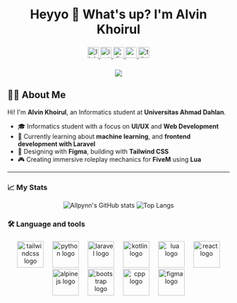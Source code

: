 <h1 align="center">Heyyo 👋 What's up? I'm Alvin Khoirul</h1>

###

<div align="center">
  <a href="https://linkedin.com/in/alvinkhoirul" target="_blank">
    <img src="https://img.shields.io/static/v1?message=LinkedIn&logo=linkedin&label=&color=0077B5&logoColor=white&labelColor=&style=for-the-badge" height="25" alt="linkedin logo" />
  </a>
  <a href="https://instagram.com/alviin.riz" target="_blank">
    <img src="https://img.shields.io/static/v1?message=Instagram&logo=instagram&label=&color=1DA1F2&logoColor=white&labelColor=&style=for-the-badge" height="25" alt="instagram logo" />
  </a>
  <a href="https://discord.gg/vREhBBzyGa" target="_blank">
    <img src="https://img.shields.io/static/v1?message=Discord&logo=discord&label=&color=7289DA&logoColor=white&labelColor=&style=for-the-badge" height="25" alt="discord logo" />
  </a>
  <a href="mailto:choirulnarizky89@gmail.com" target="_blank">
  <img src="https://img.shields.io/static/v1?message=Email&logo=gmail&label=&color=D14836&logoColor=white&labelColor=&style=for-the-badge" height="25" alt="email logo" />
</a>
  <a href="https://tiktok.com/alpenkkitheart" target="_blank">
    <img src="https://img.shields.io/static/v1?message=tiktok&logo=tiktok&label=&color=181717&logoColor=white&labelColor=&style=for-the-badge" height="25" alt="tiktok logo" />
  </a>
</div>

###

<div align="center">
  <img src="https://visitor-badge.laobi.icu/badge?page_id=allpynn.allpynn&"  />
</div>

## 🙋‍♂️ About Me

Hi! I'm **Alvin Khoirul**, an Informatics student at **Universitas Ahmad Dahlan**.

- 🎓 Informatics student with a focus on **UI/UX** and **Web Development**
- 🧠 Currently learning about **machine learning**, and **frontend development with Laravel**
- 🎨 Designing with **Figma**, building with **Tailwind CSS**
- 🎮 Creating immersive roleplay mechanics for **FiveM** using **Lua**

---

### 📈 My Stats
<div align="center">
  <img src="https://github-readme-stats.vercel.app/api?username=allpynn&show_icons=true&theme=radical" alt="Allpynn's GitHub stats" />
  <img src="https://github-readme-stats.vercel.app/api/top-langs/?username=allpynn&layout=compact&theme=radical" alt="Top Langs" />
</div>

###

<h3 align="left">🛠 Language and tools</h3>

###

<div align="center">
  <img width="12" />
  <img src="https://skillicons.dev/icons?i=tailwind" height="60" alt="tailwindcss logo"  />
  <img width="12" />
  <img src="https://skillicons.dev/icons?i=py" height="60" alt="python logo"  />
  <img width="12" />
  <img src="https://skillicons.dev/icons?i=laravel" height="60" alt="laravel logo"  />
  <img width="12" />
  <img src="https://skillicons.dev/icons?i=kotlin" height="60" alt="kotlin logo"  />
  <img width="12" />
  <img src="https://skillicons.dev/icons?i=lua" height="60" alt="lua logo"  />
  <img width="12" />
  <img src="https://skillicons.dev/icons?i=react" height="60" alt="react logo"  />
  <img width="12" />
  <img src="https://skillicons.dev/icons?i=alpinejs" height="60" alt="alpinejs logo"  />
  <img width="12" />
  <img src="https://skillicons.dev/icons?i=bootstrap" height="60" alt="bootstrap logo"  />
  <img width="12" />
  <img src="https://skillicons.dev/icons?i=cpp" height="60" alt="cpp logo"  />
  <img width="12" />
  <img src="https://skillicons.dev/icons?i=figma" height="60" alt="figma logo"  />
</div>

###


